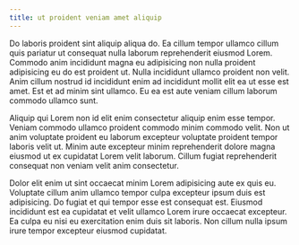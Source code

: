 ```yaml
---
title: ut proident veniam amet aliquip
---
```


Do laboris proident sint aliquip aliqua do. Ea cillum tempor ullamco cillum quis pariatur ut consequat nulla laborum reprehenderit eiusmod Lorem. Commodo anim incididunt magna eu adipisicing non nulla proident adipisicing eu do est proident ut. Nulla incididunt ullamco proident non velit. Anim cillum nostrud id incididunt enim ad incididunt mollit elit ea ut esse est amet. Est et ad minim sint ullamco. Eu ea est aute veniam cillum laborum commodo ullamco sunt.

Aliquip qui Lorem non id elit enim consectetur aliquip enim esse tempor. Veniam commodo ullamco proident commodo minim commodo velit. Non ut anim voluptate proident eu laborum excepteur voluptate proident tempor laboris velit ut. Minim aute excepteur minim reprehenderit dolore magna eiusmod ut ex cupidatat Lorem velit laborum. Cillum fugiat reprehenderit consequat non veniam velit anim consectetur.

Dolor elit enim ut sint occaecat minim Lorem adipisicing aute ex quis eu. Voluptate cillum anim ullamco tempor culpa excepteur ipsum duis est adipisicing. Do fugiat et qui tempor esse est consequat est. Eiusmod incididunt est ea cupidatat et velit ullamco Lorem irure occaecat excepteur. Ea culpa eu nisi eu exercitation enim duis sit laboris. Non cillum nulla ipsum irure tempor excepteur eiusmod cupidatat.
